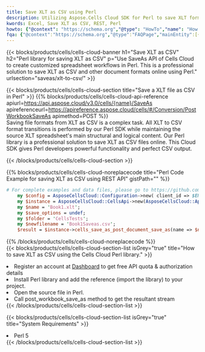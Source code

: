 ```yaml
---
title: Save XLT as CSV using Perl 
description: Utilizing Aspose.Cells Cloud SDK for Perl to save XLT format file as CSV format file. 
kwords: Excel, Save XLT as CSV, REST, Perl
howto: {"@context": "https://schema.org","@type": "HowTo","name": "How to save XLT as CSV using the Cells Cloud Perl library.","description": "How to save XLT as CSV using the Cells Cloud Perl library.","image": {"@type": "ImageObject"},"url": "/perl/saveas/xlt-to-csv/","step": [{ "@type": "HowToStep","name": "How to save XLT as CSV using the Cells Cloud Perl library. step 1", "image": {"@type": "ImageObject",},"url": "/perl/saveas/xlt-to-csv/","text": "Register an account at <a href='https://dashboard.aspose.cloud/'>Dashboard</a> to get free API quota & authorization details",},{ "@type": "HowToStep","name": "How to save XLT as CSV using the Cells Cloud Perl library. step 1", "image": {"@type": "ImageObject",},"url": "/perl/saveas/xlt-to-csv/","text": "Install Perl library and add the reference (import the library) to your project.",},{ "@type": "HowToStep","name": "How to save XLT as CSV using the Cells Cloud Perl library. step 1", "image": {"@type": "ImageObject",},"url": "/perl/saveas/xlt-to-csv/","text": "Open the source file in Perl.",},{ "@type": "HowToStep","name": "How to save XLT as CSV using the Cells Cloud Perl library. step 1", "image": {"@type": "ImageObject",},"url": "/perl/saveas/xlt-to-csv/","text": "Call post_workbook_save_as method to get the resultant stream",}, ],"supply": {"@type": "HowToSupply","name": "document"},"tool": [{"@type": "HowToTool","name": "VIM, Visual Studio Code, Eclipse"},{"@type": "HowToTool","name": "Aspose Cells"}],"totalTime": "PT6M"}
fqa: {"@context":"https://schema.org","@type":"FAQPage","mainEntity":[{"@type":"Question","name":"Why save file as other formats file in C# using REST API?","acceptedAnswer":{"@type":"Answer","text":"Documents are encoded in many ways, and some files may be incompatible with the software you use. To open and read such files, just save them as appropriate file formats.<br/><ol><li>Install .NET SDK and add the reference (import the library) to your project.</li><li>Open the source file in C# using REST API.</li><li>Call the PostWorkbookSaveAsRequest() method, passing an output filename with required extension.</li><li>Get the result of save as a separate file.</li></ol>"}},{"@type":"Question","name":"What file formats can I save as with your C# library?","acceptedAnswer":{"@type":"Answer","text":"We support a variety of file formats for conversion using .NET library, including XLSX, Excel, xls , PDF, CSV, HTML, Markdown, XML, PNG, JPG, TIFF, Json, TXT and many more."}},{"@type":"Question","name":"What is the maximum allowed file size for conversion using this .NET library?","acceptedAnswer":{"@type":"Answer","text":"There are no file size limits for format conversions using .NET library."}}]}
---
```



{{< blocks/products/cells/cells-cloud-banner h1="Save XLT as CSV" h2="Perl library for saving XLT as CSV" p="Use SaveAs API of Cells Cloud to create customized spreadsheet workflows in Perl. This is a professional solution to save XLT as CSV and other document formats online using Perl." urlsection="saveas/xlt-to-csv/" >}}

{{< blocks/products/cells/cells-cloud-section  title="Save a XLT file as CSV in Perl" >}}
{{% blocks/products/cells/cells-cloud-api-reference  apiurl=https://api.aspose.cloud/v3.0/cells/{name}/SaveAs  apireferenceurl=https://apireference.aspose.cloud/cells/#/Conversion/PostWorkbookSaveAs  apimethod=POST %}}
<br/>
Saving file formats from XLT as CSV is a complex task. All XLT to CSV format transitions is performed by our Perl SDK while maintaining the source XLT spreadsheet's main structural and logical content. Our Perl library is a professional solution to save XLT as CSV files online. This Cloud SDK gives Perl developers powerful functionality and perfect CSV output.

{{< /blocks/products/cells/cells-cloud-section >}}

{{% blocks/products/cells/cells-cloud-noreplacecode title="Perl Code Example for saving XLT as CSV using REST API" gistPath="" %}}
  
```perl
# For complete examples and data files, please go to https://github.com/aspose-cells-cloud/aspose-cells-cloud-perl/
    my $config = AsposeCellsCloud::Configuration->new( client_id => $ENV{'ProductClientId'}, client_secret => $ENV{'ProductClientSecret'});
    my $instance = AsposeCellsCloud::CellsApi->new(AsposeCellsCloud::ApiClient->new( $config));
    my $name = 'Book1.xlt';
    my $save_options = undef;
    my $folder = 'CellsTests';
    my $newfilename = 'Book1Saveas.csv';
    $result = $instance->cells_save_as_post_document_save_as(name => $name,save_options => $save_options, newfilename => $newfilename, folder => $folder);
```
  
{{% /blocks/products/cells/cells-cloud-noreplacecode  %}}
<br/>
{{< blocks/products/cells/cells-cloud-section-list isGrey="true"  title="How to save XLT as CSV using the Cells Cloud Perl library." >}}
<li>Register an account at <a href="https://dashboard.aspose.cloud/">Dashboard</a> to get free API quota & authorization details</li>
<li>Install Perl library and add the reference (import the library) to your project.</li>
<li>Open the source file in Perl.</li>
<li>Call post_workbook_save_as method to get the resultant stream</li>
{{< /blocks/products/cells/cells-cloud-section-list >}}

{{< blocks/products/cells/cells-cloud-section-list isGrey="true"  title="System Requirements" >}}
<li>Perl 5</li>
{{< /blocks/products/cells/cells-cloud-section-list >}}
